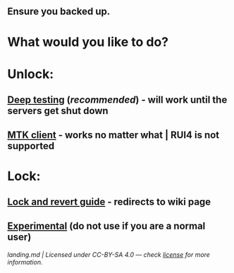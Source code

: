## Ensure you backed up.
# What would you like to do?

# Unlock:
## [Deep testing](/md/deep-testing.guide.md) (*recommended*) - will work until the servers get shut down
## [MTK client](/md/mtk.guide.md) - works no matter what | RUI4 is not supported

# Lock:
## [Lock and revert guide](https://github.com/driedpampas/realme-8-megaguide/wiki/Reverting) - redirects to wiki page

## [Experimental](/md/experimental.md) (do not use if you are a normal user)

###### landing.md | Licensed under CC-BY-SA 4.0 — check [license](/LICENSE) for more information.

